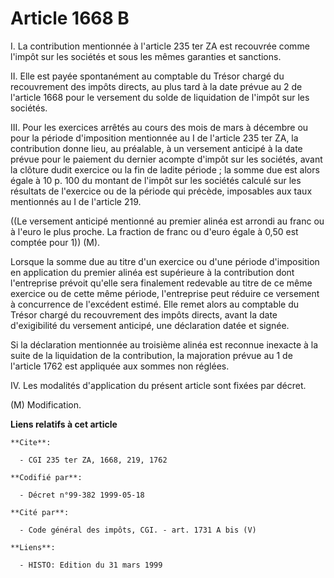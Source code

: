 # Article 1668 B

I. La contribution mentionnée à l'article 235 ter ZA est recouvrée comme l'impôt sur les sociétés et sous les mêmes garanties
et sanctions.

II. Elle est payée spontanément au comptable du Trésor chargé du recouvrement des impôts directs, au plus tard à la date
prévue au 2 de l'article 1668 pour le versement du solde de liquidation de l'impôt sur les sociétés.

III. Pour les exercices arrêtés au cours des mois de mars à décembre ou pour la période d'imposition mentionnée au I de
l'article 235 ter ZA, la contribution donne lieu, au préalable, à un versement anticipé à la date prévue pour le paiement du
dernier acompte d'impôt sur les sociétés, avant la clôture dudit exercice ou la fin de ladite période ; la somme due est
alors égale à 10 p. 100 du montant de l'impôt sur les sociétés calculé sur les résultats de l'exercice ou de la période qui
précède, imposables aux taux mentionnés au I de l'article 219.

((Le versement anticipé mentionné au premier alinéa est arrondi au franc ou à l'euro le plus proche. La fraction de franc ou
d'euro égale à 0,50 est comptée pour 1)) (M).

Lorsque la somme due au titre d'un exercice ou d'une période d'imposition en application du premier alinéa est supérieure à
la contribution dont l'entreprise prévoit qu'elle sera finalement redevable au titre de ce même exercice ou de cette même
période, l'entreprise peut réduire ce versement à concurrence de l'excédent estimé. Elle remet alors au comptable du Trésor
chargé du recouvrement des impôts directs, avant la date d'exigibilité du versement anticipé, une déclaration datée et
signée.

Si la déclaration mentionnée au troisième alinéa est reconnue inexacte à la suite de la liquidation de la contribution, la
majoration prévue au 1 de l'article 1762 est appliquée aux sommes non réglées.

IV. Les modalités d'application du présent article sont fixées par décret.

(M) Modification.

**Liens relatifs à cet article**

	**Cite**:

	  - CGI 235 ter ZA, 1668, 219, 1762

	**Codifié par**:

	  - Décret n°99-382 1999-05-18

	**Cité par**:

	  - Code général des impôts, CGI. - art. 1731 A bis (V)

	**Liens**:

	  - HISTO: Edition du 31 mars 1999
